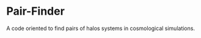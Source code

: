 Pair-Finder
===========

A code oriented to find pairs of halos systems in cosmological simulations.
